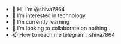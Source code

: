 - 👋 Hi, I’m @shiva7864
- 👀 I’m interested in technology 
- 🌱 I’m currently learning 
- 💞️ I’m looking to collaborate on nothing
- 📫 How to reach me telegram : shiva7864

<!---
shiva7864/shiva7864 is a ✨ special ✨ repository because its `README.md` (this file) appears on your GitHub profile.
You can click the Preview link to take a look at your changes.
--->

